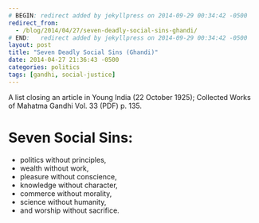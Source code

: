 ```yaml
---
# BEGIN: redirect added by jekyllpress on 2014-09-29 00:34:42 -0500
redirect_from:
  - /blog/2014/04/27/seven-deadly-social-sins-ghandi/
# END:   redirect added by jekyllpress on 2014-09-29 00:34:42 -0500
layout: post
title: "Seven Deadly Social Sins (Ghandi)"
date: 2014-04-27 21:36:43 -0500
categories: politics
tags: [gandhi, social-justice]
---
```

A list closing an article in Young India (22 October 1925); Collected Works of Mahatma Gandhi Vol. 33 (PDF) p. 135.

# Seven Social Sins: 

* politics without principles, 
* wealth without work, 
* pleasure without conscience, 
* knowledge without character, 
* commerce without morality, 
* science without humanity, 
* and worship without sacrifice.





